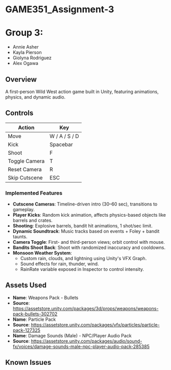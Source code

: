 # GAME351_Assignment-3
# Group 3: 
- Annie Asher
- Kayla Pierson
- Giolyna Rodriguez
- Alex Ogawa

## Overview 
A first-person Wild West action game built in Unity, featuring animations, physics, and dynamic audio.

## Controls  

| Action           | Key         |
|------------------|-------------|
| Move             | W / A / S / D |
| Kick             | Spacebar    |
| Shoot            | F           |
| Toggle Camera    | T           |
| Reset Camera     | R           |
| Skip Cutscene    | ESC         |

### Implemented Features
- **Cutscene Cameras**: Timeline-driven intro (30–60 sec), transitions to gameplay.
- **Player Kicks**: Random kick animation, affects physics-based objects like barrels and crates.
- **Shooting**: Explosive barrels, bandit hit animations, 1 shot/sec limit.
- **Dynamic Soundtrack**: Music tracks based on events + Foley + bandit taunts.
- **Camera Toggle**: First- and third-person views; orbit control with mouse.
- **Bandits Shoot Back**: Shoot with randomized inaccuracy and cooldowns.
- **Monsoon Weather System**:  
  - Custom rain, clouds, and lightning using Unity's VFX Graph.  
  - Sound effects for rain, thunder, wind.  
  - RainRate variable exposed in Inspector to control intensity.


## Assets Used
- **Name**: Weapons Pack - Bullets
- **Source**: https://assetstore.unity.com/packages/3d/props/weapons/weapons-pack-bullets-302702
- **Name**: Particle Pack
- **Source**: https://assetstore.unity.com/packages/vfx/particles/particle-pack-127325
- **Name**: Damage Sounds (Male) - NPC/Player Audio Pack
- **Source**: https://assetstore.unity.com/packages/audio/sound-fx/voices/damage-sounds-male-npc-player-audio-pack-285385
## Known Issues
